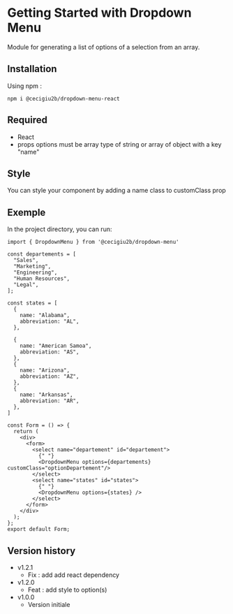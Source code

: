 # Getting Started with Dropdown Menu

Module for generating a list of options of a selection from an array.

## Installation

Using npm :

`npm i @cecigiu2b/dropdown-menu-react`

## Required

- React
- props options must be array type of string or array of object with a key "name"

## Style

You can style your component by adding a name class to customClass prop

## Exemple

In the project directory, you can run:

```
import { DropdownMenu } from '@cecigiu2b/dropdown-menu'

const departements = [
  "Sales",
  "Marketing",
  "Engineering",
  "Human Resources",
  "Legal",
];

const states = [
  {
    name: "Alabama",
    abbreviation: "AL",
  },

  {
    name: "American Samoa",
    abbreviation: "AS",
  },
  {
    name: "Arizona",
    abbreviation: "AZ",
  },
  {
    name: "Arkansas",
    abbreviation: "AR",
  },
]

const Form = () => {
  return (
    <div>
      <form>
        <select name="departement" id="departement">
          {" "}
          <DropdownMenu options={departements} customClass="optionDepartement"/>
        </select>
        <select name="states" id="states">
          {" "}
          <DropdownMenu options={states} />
        </select>
      </form>
    </div>
  );
};
export default Form;

```

## Version history

- v1.2.1
  - Fix : add add react dependency
- v1.2.0
  - Feat : add style to option(s)
- v1.0.0
  - Version initiale
